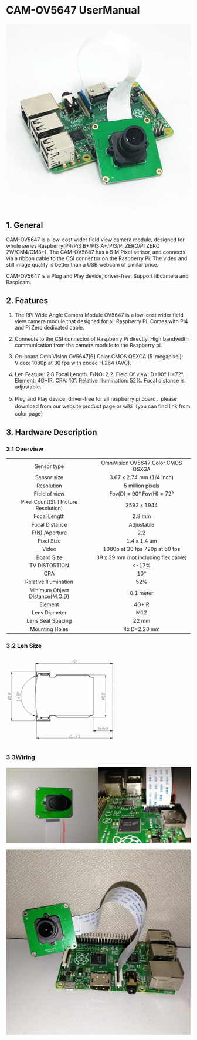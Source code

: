 # **CAM-OV5647** **UserManual**



![](https://github.com/INNO-MAKER/CAM-OV5647/raw/main/picture/background.jpg)

## 1. **General**

CAM-OV5647 is a low-cost wider field view camera module, designed for whole series Raspberry(P4/Pi3 B+/PI3 A+/PI3/PI ZERO/PI ZERO 2W/CM4/CM3+). The CAM-OV5647 has a 5 M Pixel sensor, and connects via a ribbon cable to the CSI connector on the Raspberry Pi. The video and still image quality is better than a USB webcam of similar price.

CAM-OV5647 is a Plug and Play device, driver-free. Support  libcamera and  Raspicam.

## 2. **Features** 

1. The RPI Wide Angle Camera Module OV5647 is a low-cost wider field view camera module that designed for all Raspberry Pi. Comes with Pi4 and Pi Zero dedicated cable.

2. Connects to the CSI connector of Raspberry Pi directly. High bandwidth communication from the camera module to the Raspberry pi.

3. On-board OmniVision OV5647[6] Color CMOS QSXGA (5-megapixel); Video: 1080p at 30 fps with codec H.264 (AVC).

4. Len Feature: 2.8 Focal Length. F/NO: 2.2. Field Of view: D=90° H=72°. Element: 4G+IR. CRA: 10°. Relative Illumination: 52%. Focal distance is adjustable.

5. Plug and Play device, driver-free for all raspberry pi board，please download from our website product page or wiki（you can find link from color page）

## 3. **Hardware** **Description**               

### 3.1 Overview                              

|                                       |                                       |
| :-----------------------------------: | :-----------------------------------: |
|              Sensor type              |  OmniVision OV5647 Color CMOS QSXGA   |
|              Sensor size              |       3.67 x 2.74 mm (1/4 inch)       |
|              Resolution               |           5 million pixels            |
|             Field of view             |       Fov(D) = 90° Fov(H) = 72°       |
| Pixel Count(Still Picture Resolution) |              2592 x 1944              |
|             Focal Length              |                2.8 mm                 |
|            Focal Distance             |              Adjustable               |
|            F(N) /Aperture             |                  2.2                  |
|              Pixel Size               |             1.4 x 1.4 um              |
|                 Video                 |    1080p at 30 fps 720p at 60 fps     |
|              Board Size               | 39 x 39 mm (not including flex cable) |
|             TV DISTORTION             |                 <-17%                 |
|                  CRA                  |                  10°                  |
|         Relative Illumination         |                  52%                  |
|    Minimum Object Distance(M.O.D)     |               0.1 meter               |
|                Element                |                 4G+IR                 |
|             Lens Diameter             |                  M12                  |
|           Lens Seat Spacing           |                 22 mm                 |
|            Mounting Holes             |             4x D=2.20 mm              |

### 3.2 Len Size 

![](https://github.com/INNO-MAKER/CAM-OV5647/raw/main/picture/Len%20size.png)

### 3.3Wiring



![](https://github.com/INNO-MAKER/CAM-OV5647/raw/main/picture/connection.png)



![](https://github.com/INNO-MAKER/CAM-OV5647/raw/main/picture/connection2.png)







